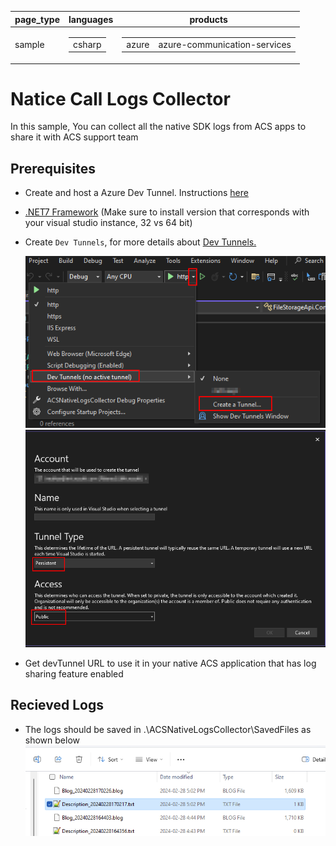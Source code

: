 ﻿|page_type|languages|products
|---|---|---|
|sample|<table><tr><td>csharp</tr></td></table>|<table><tr><td>azure</td><td>azure-communication-services</td></tr></table>|

# Natice Call Logs Collector

In this sample, You can collect all the native SDK logs from ACS apps to share it with ACS support team



## Prerequisites


- Create and host a Azure Dev Tunnel. Instructions [here](https://learn.microsoft.com/en-us/azure/developer/dev-tunnels/get-started)
- [.NET7 Framework](https://dotnet.microsoft.com/en-us/download/dotnet/7.0) (Make sure to install version that corresponds with your visual studio instance, 32 vs 64 bit)
- Create `Dev Tunnels`, for more details about [Dev Tunnels.](https://learn.microsoft.com/en-us/aspnet/core/test/dev-tunnels?view=aspnetcore-7.0)
  
	![ViewDevTunnels](devTunnel.png)
	![CreateDevTunnels](devTunnel_Config.png)

- Get devTunnel URL to use it in your native ACS application that has log sharing feature enabled

## Recieved Logs
- The logs should be saved in .\ACSNativeLogsCollector\SavedFiles as shown below
  ![title](ACSNativeLogsCollector.png)
